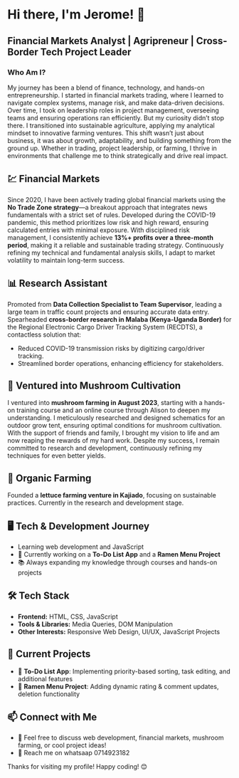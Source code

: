 # Hi there, I'm Jerome! 👋


## Financial Markets Analyst | Agripreneur | Cross-Border Tech Project Leader

### Who Am I?
My journey has been a blend of finance, technology, and hands-on entrepreneurship. I started in financial markets trading, where I learned to navigate complex systems, manage risk, and make data-driven decisions. Over time, I took on leadership roles in project management, overseeing teams and ensuring operations ran efficiently. But my curiosity didn’t stop there. I transitioned into sustainable agriculture, applying my analytical mindset to innovative farming ventures. This shift wasn’t just about business, it was about growth, adaptability, and building something from the ground up. Whether in trading, project leadership, or farming, I thrive in environments that challenge me to think strategically and drive real impact.

## 💹 Financial Markets
Since 2020, I have been actively trading global financial markets using the **No Trade Zone strategy**—a breakout approach that integrates news fundamentals with a strict set of rules. Developed during the COVID-19 pandemic, this method prioritizes low risk and high reward, ensuring calculated entries with minimal exposure. With disciplined risk management, I consistently achieve **13%+ profits over a three-month period**, making it a reliable and sustainable trading strategy. Continuously refining my technical and fundamental analysis skills, I adapt to market volatility to maintain long-term success.

## 📊 Research Assistant
Promoted from **Data Collection Specialist to Team Supervisor**, leading a large team in traffic count projects and ensuring accurate data entry. Spearheaded **cross-border research in Malaba (Kenya-Uganda Border)** for the Regional Electronic Cargo Driver Tracking System (RECDTS), a contactless solution that:
- Reduced COVID-19 transmission risks by digitizing cargo/driver tracking.
- Streamlined border operations, enhancing efficiency for stakeholders.

## 🍄 Ventured into Mushroom Cultivation
I ventured into **mushroom farming in August 2023**, starting with a hands-on training course and an online course through Alison to deepen my understanding. I meticulously researched and designed schematics for an outdoor grow tent, ensuring optimal conditions for mushroom cultivation. With the support of friends and family, I brought my vision to life and am now reaping the rewards of my hard work. Despite my success, I remain committed to research and development, continuously refining my techniques for even better yields.

## 🌱 Organic Farming
Founded a **lettuce farming venture in Kajiado**, focusing on sustainable practices. Currently in the research and development stage.

## 🖥️ Tech & Development Journey
- Learning web development and JavaScript
- 🎯 Currently working on a **To-Do List App** and a **Ramen Menu Project**
- 📚 Always expanding my knowledge through courses and hands-on projects

## 🛠️ Tech Stack
- **Frontend:** HTML, CSS, JavaScript
- **Tools & Libraries:** Media Queries, DOM Manipulation
- **Other Interests:** Responsive Web Design, UI/UX, JavaScript Projects

## 🚀 Current Projects
- 📝 **To-Do List App**: Implementing priority-based sorting, task editing, and additional features
- 🍜 **Ramen Menu Project**: Adding dynamic rating & comment updates, deletion functionality

## 📫 Connect with Me
- 💬 Feel free to discuss web development, financial markets, mushroom farming, or cool project ideas!
- 📧 Reach me on whatsaap 0714923182

Thanks for visiting my profile! Happy coding! 😊
